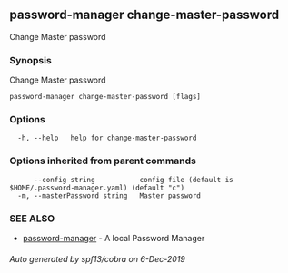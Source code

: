 ## password-manager change-master-password

Change Master password

### Synopsis

Change Master password

```
password-manager change-master-password [flags]
```

### Options

```
  -h, --help   help for change-master-password
```

### Options inherited from parent commands

```
      --config string           config file (default is $HOME/.password-manager.yaml) (default "c")
  -m, --masterPassword string   Master password
```

### SEE ALSO

* [password-manager](password-manager.md)	 - A local Password Manager

###### Auto generated by spf13/cobra on 6-Dec-2019
